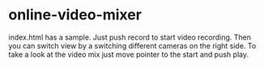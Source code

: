# online-video-mixer
index.html has a sample.
Just push record to start video recording. Then you can switch view by a switching different cameras on the right side.
To take a look at the video mix just move pointer to the start and push play.
